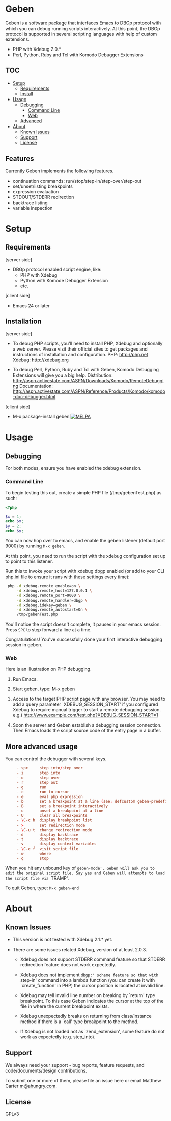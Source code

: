 # Geben
Geben is a software package that interfaces Emacs to DBGp protocol
with which you can debug running scripts interactively. At this point,
the DBGp protocol is supported in several scripting languages with
help of custom extensions.

 * PHP with Xdebug 2.0.*
 * Perl, Python, Ruby and Tcl with Komodo Debugger Extensions

## TOC
- [Setup](#setup)
  * [Requirements](#requirements)
  * [Install](#installation)
- [Usage](#usage)
  * [Debugging](#debugging)
    - [Command Line](#command-line)
    - [Web](#web)
  * [Advanced](#more-advanced-usage)
- [About](#about)
  * [Known Issues](#known-issues)
  * [Support](#support)
  * [License](#license)

## Features
Currently Geben implements the following features.

 * continuation commands: run/stop/step-in/step-over/step-out
 * set/unset/listing breakpoints
 * expression evaluation
 * STDOUT/STDERR redirection
 * backtrace listing
 * variable inspection

# Setup
## Requirements
[server side]
 - DBGp protocol enabled script engine, like:
   - PHP with Xdebug
   - Python with Komode Debugger Extension
   - etc.

[client side]
 - Emacs 24 or later

## Installation
[server side]

- To debug PHP scripts, you'll need to install PHP, Xdebug and
  optionally a web server.  Please visit their official sites to get
  packages and instructions of installation and configuration.
  PHP:    http://php.net
  Xdebug: http://xdebug.org

- To debug Perl, Python, Ruby and Tcl with Geben, Komodo
  Debugging Extensions will give you a big help.
  Distribution: http://aspn.activestate.com/ASPN/Downloads/Komodo/RemoteDebugging
  Documentation: http://aspn.activestate.com/ASPN/Reference/Products/Komodo/komodo-doc-debugger.html

[client side]

- M-x package-install geben [![MELPA](https://melpa.org/packages/geben-badge.svg)](https://melpa.org/#/geben)

# Usage
## Debugging
For both modes, ensure you have enabled the xdebug extension.

### Command Line
To begin testing this out, create a simple PHP file
(/tmp/gebenTest.php) as such:

```php
<?php

$x = 1;
echo $x;
$y = 2;
echo $y;
```

You can now hop over to emacs, and enable the geben listener (default
port 9000) by running `M-x geben`.

At this point, you need to run the script with the xdebug
configuration set up to point to this listener.

Run this to invoke your script with xdebug dbgp enabled (or add to
your CLI php.ini file to ensure it runs with these settings every time):

```sh
 php -d xdebug.remote_enable=on \
     -d xdebug.remote_host=127.0.0.1 \
     -d xdebug.remote_port=9000 \
     -d xdebug.remote_handler=dbgp \
     -d xdebug.idekey=geben \
     -d xdebug.remote_autostart=On \
     /tmp/gebenTest.php
```

You'll notice the script doesn't complete, it pauses in your emacs
session.  Press `SPC` to step forward a line at a time.

Congratulations!  You've successfully done your first interactive
debugging session in geben.

### Web
Here is an illustration on PHP debugging.

1. Run Emacs.

2. Start geben, type: M-x geben

3. Access to the target PHP script page with any browser.
   You may need to add a query parameter `XDEBUG_SESSION_START' if you
   configured Xdebug to require manual trigger to start a remote
   debugging session.
   e.g.) http://www.example.com/test.php?XDEBUG_SESSION_START=1

4. Soon the server and Geben establish a debugging session
   connection. Then Emacs loads the script source code of the entry
   page in a buffer.

## More advanced usage
   You can control the debugger with several keys.

```conf
     - spc     step into/step over
     - i       step into
     - o       step over
     - r       step out
     - g       run
     - c       run to cursor
     - e       eval php expression
     - b       set a breakpoint at a line (see: defcustom geben-predefined-breakpoints)
     - B       set a breakpoint interactively
     - u       unset a breakpoint at a line
     - U       clear all breakpoints
     - \C-c b  display breakpoint list
     - >       set redirection mode
     - \C-u t  change redirection mode
     - d       display backtrace
     - t       display backtrace
     - v       display context variables
     - \C-c f  visit script file
     - w       where
     - q       stop
```

   When you hit any unbound key of `geben-mode', Geben will ask you to
   edit the original script file. Say yes and Geben will attempts to
   load the script file via `TRAMP'.

   To quit Geben, type: `M-x geben-end`

# About
## Known Issues
* This version is not tested with Xdebug 2.1.* yet.

* There are some issues related Xdebug, version of at least 2.0.3.

  - Xdebug does not support STDERR command feature so that STDERR
    redirection feature does not work expectedly.

  - Xdebug does not implement `dbgp:' scheme feature so that with
    `step-in' command into a lambda function (you can create it with
    `create_function' in PHP) the cursor position is located at
    invalid line.

  - Xdebug may tell invalid line number on breaking by `return' type
    breakpoint. To this case Geben indicates the cursor at the top of
    the file in where the current breakpoint exists.

  - Xdebug unexpectedly breaks on returning from class/instance method
    if there is a `call' type breakpoint to the method.

  - If Xdebug is not loaded not as `zend_extension', some feature do
    not work as expectedly (e.g. step_into).

## Support
We always need your support - bug reports, feature requests,
and code/documents/design contributions.

To submit one or more of them, please file an issue here or email
Matthew Carter <m@ahungry.com>.

## License
GPLv3
